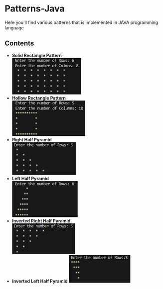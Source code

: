 # Patterns-Java
<p>Here you'll find various patterns that is implemented in JAVA programming language</p>

<h2>Contents</h2>
<ul>
  <li>
    <strong>Solid Rectangle Pattern</strong><br>
    <img src="SolidRectangle_preview.png" >
  </li>
  <li>
    <strong>Hollow Rectangle Pattern</strong><br>
    <img src="HollowRectangle_preview.png">
  </li>
  <li>
    <strong>Right Half Pyramid</strong><br>
    <img src="RightHalfPyramid_preview.png">
  </li>
  <li>
    <strong>Left Half Pyramid</strong><br>
    <img src="LeftHalfPyramid_preview.png">
  </li>
  <li>
    <strong>Inverted Right Half Pyramid</strong><br>
    <img src="InvertedRightHalfPyramid_preview.png">
  </li>
  <li>
    <strong>Inverted Left Half Pyramid</strong>
    <img src="InvertedLeftHalfPyramid_preview.png">
  </li>
</ul>
